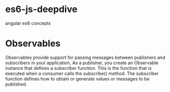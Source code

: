 # es6-js-deepdive
angular es6 concepts

# Observables
Observables provide support for passing messages between publishers and subscribers in your application, As a publisher, you create an Observable instance that defines a subscriber function. This is the function that is executed when a consumer calls the subscribe() method. The subscriber function defines how to obtain or generate values or messages to be published.